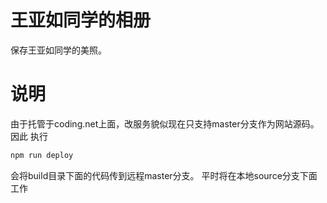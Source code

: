 # 王亚如同学的相册
保存王亚如同学的美照。
# 说明
由于托管于coding.net上面，改服务貌似现在只支持master分支作为网站源码。因此
执行
```js
npm run deploy
```
会将build目录下面的代码传到远程master分支。
平时将在本地source分支下面工作